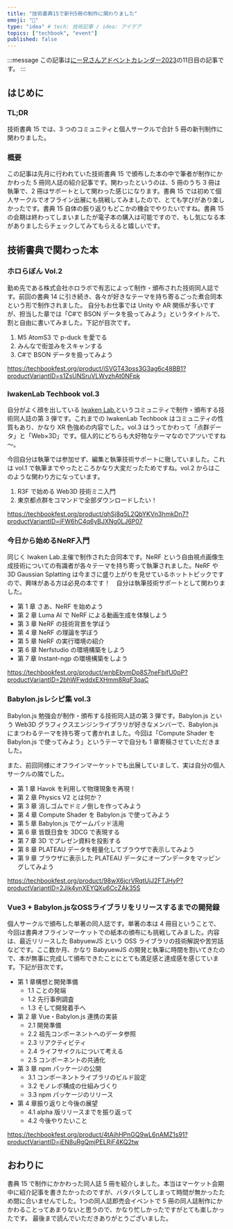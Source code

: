 ```yaml
---
title: "技術書典15で新刊5冊の制作に関わりました"
emoji: "📗"
type: "idea" # tech: 技術記事 / idea: アイデア
topics: ["techbook", "event"]
published: false
---
```


:::message
この記事は[にー兄さんアドベントカレンダー2023](https://qiita.com/advent-calendar/2023/ninisan_solo)の11日目の記事です。
:::

## はじめに

### TL;DR

技術書典 15 では、3 つのコミュニティと個人サークルで合計 5 冊の新刊制作に関わりました。

### 概要

この記事は先月に行われていた技術書典 15 で頒布した本の中で筆者が制作にかかわった 5 冊同人誌の紹介記事です。関わったというのは、5 冊のうち 3 冊は執筆で、2 冊はサポートとして関わった感じになります。書典 15 では初めて個人サークルでオフライン出展にも挑戦してみましたので、とても学びがあり楽しかったです。書典 15 自体の振り返りもどこかの機会でやりたいですね。書典 15 の会期は終わってしまいましたが電子本の購入は可能ですので、もし気になる本がありましたらチェックしてみてもらえると嬉しいです。
<!-- textlint-disable -->

## 技術書典で関わった本

### ホロらぼん Vol.2

勤め先である株式会社ホロラボで有志によって制作・頒布された技術同人誌です。前回の書典 14 に引き続き、各々が好きなテーマを持ち寄るごった煮合同本という形で制作されました。
自分もお仕事では Unity や AR 関係が多いですが、担当した章では「C#で BSON データを扱ってみよう」というタイトルで、割と自由に書いてみました。下記が目次です。

1. M5 AtomS3 で p-duck を愛でる
2. みんなで街並みをスキャンする
3. C#で BSON データを扱ってみよう

https://techbookfest.org/product/iSVGT43pss3G3ag6c48BB1?productVariantID=s1ZsUNSruVLWvzhAt0NFpk

### IwakenLab Techbook vol.3

自分がよく顔を出している [Iwaken Lab.](https://iwakenlab.jp)というコミュニティで制作・頒布する技術同人誌の第 3 弾です。これまでの IwakenLab Techbook はコミュニティの性質もあり、かなり XR 色強めの内容でした。vol.3 はうってかわって「点群データ」と「Web×3D」です。個人的にどちらも大好物なテーマなのでアツいですね～。

今回自分は執筆では参加せず、編集と執筆技術サポートに徹していました。これは vol.1 で執筆までやったところかなり大変だったためですね。vol.2 からはこのような関わり方になっています。

1. R3F で始める Web3D 技術ミニ入門
2. 東京都点群をコマンドで全部ダウンロードしたい！

https://techbookfest.org/product/qhSj8q5L2QbYKVn3hmkDn7?productVariantID=iFW6hC4q6yBJXNg0LJ6P07

### 今日から始めるNeRF入門

同じく Iwaken Lab.主催で制作された合同本です。NeRF という自由視点画像生成技術についての有識者が各々テーマを持ち寄って執筆されました。NeRF や 3D Gaussian Splatting は今まさに盛り上がりを見せているホットトピックですので、興味がある方は必見の本です！　自分は執筆技術サポートとして関わりました。

- 第 1 章   さあ、NeRF を始めよう
- 第 2 章   Luma AI で NeRF による動画生成を体験しよう
- 第 3 章   NeRF の技術背景を学ぼう
- 第 4 章   NeRF の理論を学ぼう
- 第 5 章   NeRF の実行環境の紹介
- 第 6 章   Nerfstudio の環境構築をしよう
- 第 7 章   Instant-ngp の環境構築をしよう

https://techbookfest.org/product/wnbEbvmDp8S7neFbifU0pP?productVariantID=2bhWFwddxEXHmm8RqF3qaC

### Babylon.jsレシピ集 vol.3

Babylon.js 勉強会が制作・頒布する技術同人誌の第 3 弾です。Babylon.js という Web3D グラフィクスエンジンライブラリが好きなメンバーで、Babylon.js にまつわるテーマを持ち寄って書かれました。今回は「Compute Shader を Babylon.js で使ってみよう」というテーマで自分も 1 章寄稿させていただきました。

また、前回同様にオフラインマーケットでも出展していまして、実は自分の個人サークルの隣でした。

- 第 1 章   Havok を利用して物理現象を再現！
- 第 2 章   Physics V2 とは何か？
- 第 3 章   消しゴムでドミノ倒しを作ってみよう
- 第 4 章   Compute Shader を Babylon.js で使ってみよう
- 第 5 章   Babylon.js でゲームパッド活用
- 第 6 章   皆既日食を 3DCG で表現する
- 第 7 章   3D でプレゼン資料を投影する
- 第 8 章   PLATEAU データを軽量化してブラウザで表示してみよう
- 第 9 章  ブラウザに表示した PLATEAU データにオープンデータをマッピングしてみよう

https://techbookfest.org/product/98wX6jcrVRqtUjJ2FTJHyP?productVariantID=2Jik4ynXEYQXu6CcZAk35S

### Vue3 + Babylon.jsなOSSライブラリをリリースするまでの開発録

個人サークルで頒布した単著の同人誌です。単著の本は 4 冊目ということで、今回は書典オフラインマーケットでの紙本の頒布にも挑戦してみました。内容は、最近リリースした BabyuewJS という OSS ライブラリの技術解説や苦労話などです。ここ数か月、かなり BabyuewJS の開発と執筆に時間を割いてきたので、本が無事に完成して頒布できたことにとても満足感と達成感を感じています。下記が目次です。

- 第 1 章構想と開発準備
  - 1.1 ことの発端
  - 1.2 先行事例調査
  - 1.3 そして開発着手へ
- 第 2 章 Vue・Babylon.js 連携の実装
  - 2.1 開発準備
  - 2.2 祖先コンポーネントへのデータ参照
  - 2.3 リアクティビティ
  - 2.4 ライフサイクルについて考える
  - 2.5 コンポーネントの共通化
- 第 3 章 npm パッケージの公開
  - 3.1 コンポーネントライブラリのビルド設定
  - 3.2 モノレポ構成の仕組みづくり
  - 3.3 npm パッケージのリリース
- 第 4 章振り返りと今後の展望
  - 4.1 alpha 版リリースまでを振り返って
  - 4.2 今後やりたいこと

https://techbookfest.org/product/4tAihHPnGQ9wL6nAMZ1s91?productVariantID=jEN8uRgQmjPELRjF4KQ2tw

## おわりに

書典 15 で制作にかかわった同人誌 5 冊を紹介しました。本当はマーケット会期中に紹介記事を書きたかったのですが、バタバタしてしまって時間が無かったため間に合いませんでした。1つの同人誌即売会イベントで 5 冊の同人誌制作にかかわることってあまりないと思うので、かなり忙しかったですがとても楽しかったです。
最後まで読んでいただきありがとうございました。
